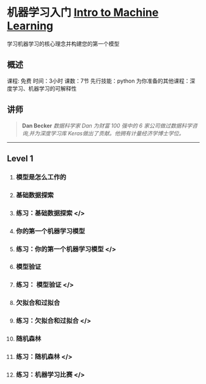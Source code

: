 # 机器学习入门  [Intro to Machine Learning](https://www.kaggle.com/learn/intro-to-machine-learning "官方链接") #

学习机器学习的核心理念并构建您的第一个模型

## 概述 #

课程: 免费
时间：3小时
课数：7节
先行技能：python
为你准备的其他课程：深度学习、机器学习的可解释性

## 讲师 #

>**Dan Becker**  *数据科学家*
>*Dan 为财富 100 强中的 6 家公司做过数据科学咨询,并为深度学习库 Keras做出了贡献。他拥有计量经济学博士学位。*

-----------------------

## Level 1 #

1. ### 模型是怎么工作的 #

2. ### 基础数据探索 #

3. ### 练习：基础数据探索 </> #

4. ### 你的第一个机器学习模型 #

5. ### 练习：你的第一个机器学习模型 </> #

6. ### 模型验证 #

7. ### 练习： 模型验证 </> #

8. ### 欠拟合和过拟合 #

9. ### 练习：欠拟合和过拟合 </> #

10. ### 随机森林 #

11. ### 练习：随机森林 </> #

12. ### 练习：机器学习比赛 </> #
